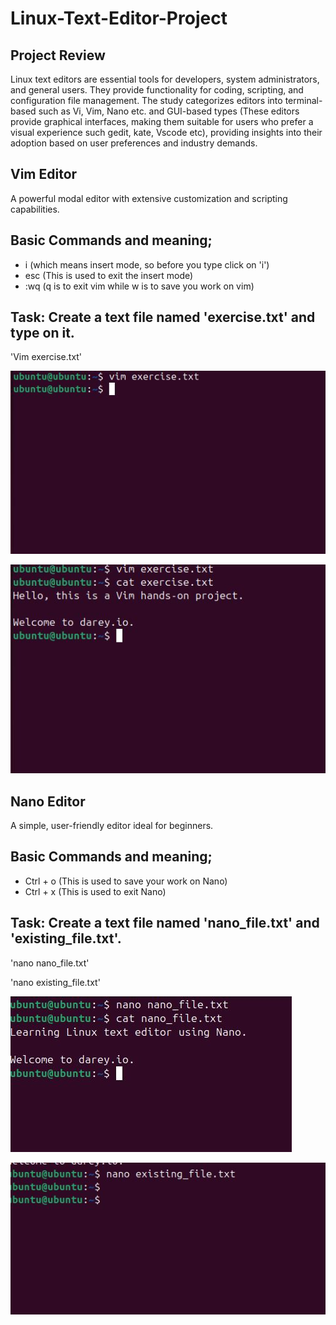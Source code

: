 # Linux-Text-Editor-Project

## Project Review
Linux text editors are essential tools for developers, system administrators, and general users. They provide functionality for coding, scripting, and configuration file management. The study categorizes editors into terminal-based such as Vi, Vim, Nano etc. and GUI-based types (These editors provide graphical interfaces, making them suitable for users who prefer a visual experience such gedit, kate, Vscode etc), providing insights into their adoption based on user preferences and industry demands.

## Vim Editor

A powerful modal editor with extensive customization and scripting capabilities.

## Basic Commands and meaning;

- i (which means insert mode, so before you type click on 'i')
- esc (This is used to exit the insert mode)
- :wq (q is to exit vim while w is to save you work on vim)

## Task: Create a text file named 'exercise.txt' and type on it.

'Vim exercise.txt'

![alt text](/vim1.JPG)

![alt text](/vim2.JPG)

## Nano Editor

A simple, user-friendly editor ideal for beginners.

## Basic Commands and meaning;

- Ctrl + o (This is used to save your work on Nano)
- Ctrl + x (This is used to exit Nano)

## Task: Create a text file named 'nano_file.txt' and 'existing_file.txt'.

'nano nano_file.txt'

'nano existing_file.txt'

![alt text](/nano.JPG)

![alt text](/nano1.JPG)
